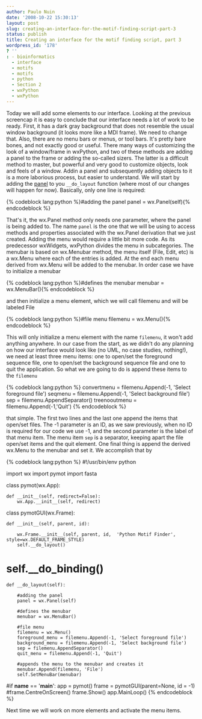 ```yaml
---
author: Paulo Nuin
date: '2008-10-22 15:30:13'
layout: post
slug: creating-an-interface-for-the-motif-finding-script-part-3
status: publish
title: Creating an interface for the motif finding script, part 3
wordpress_id: '178'
? ''
: - bioinformatics
  - interface
  - motifs
  - motifs
  - python
  - Section 2
  - wxPython
  - wxPython
---
```


Today we will add some elements to our interface. Looking at the
previous screencap it is easy to conclude that our interface needs a lot
of work to be ready. First, it has a dark gray background that does not
resemble the usual window background (it looks more like a MDI frame).
We need to change that. Also, there are no menu bars or menus, or tool
bars. It's pretty bare bones, and not exactly good or useful. There many
ways of customizing the look of a window/frame in wxPython, and two of
these methods are adding a panel to the frame or adding the so-called
sizers. The latter is a difficult method to master, but powerful and
very good to customize objects, look and feels of a window. Addin a
panel and subsequently adding objects to it is a more laborious process,
but easier to understand. We will start by adding the
[panel](http://www.wxpython.org/docs/api/wx.Panel-class.html) to you
`__do_layout` function (where most of our changes will happen for now).
Basically, only one line is required: 

{% codeblock lang:python %}#adding the panel 
panel = wx.Panel(self){% endcodeblock %} 


That's it, the wx.Panel method only needs one parameter, where the panel
is being added to. The name `panel` is the one that we will be using to
access methods and properties associated with the wx.Panel derivation
that we just created. Adding the menu would require a little bit more
code. As its predecessor wxWidgets, wxPython divides the menu in
subcategories. The menubar is based on wx.Menubar method, the menu
itself (File, Edit, etc) is a wx.Menu where each of the entries is
added. At the end each menu derived from wx.Menu will be added to the
menubar. In order case we have to initialize a menubar 


{% codeblock lang:python %}#defines the menubar 
menubar = wx.MenuBar(){% endcodeblock %}

and then initialize a menu element, which we will call filemenu and will be labeled File

{% codeblock lang:python %}#file menu 
filemenu = wx.Menu(){% endcodeblock %}  


This will only initialize a menu element with the name `filemenu`, it won't
add anything anywhere. In our case from the start, as we didn't do any
planning on how our interface would look like (no UML, no case studies,
nothing!), we need at least three menu items: one to open/set the
foreground sequence file, one to open/set the background sequence file
and one to quit the application. So what we are going to do is append
these items to the `filemenu` 

{% codeblock lang:python %}
convertmenu = filemenu.Append(-1, 'Select foreground file') 
seqmenu = filemenu.Append(-1, 'Select background file') 
sep = filemenu.AppendSeparator() 
treenooutmenu = filemenu.Append(-1,'Quit')
{% endcodeblock %} 

that simple. The first two lines and the last one
append the items that open/set files. The -1 parameter is an ID, as we
saw previously, when no ID is required for our code we use -1, and the
second parameter is the label of that menu item. The menu item `sep` is
a separator, keeping apart the file open/set items and the quit element.
One final thing is append the derived wx.Menu to the menubar and set it.
We accomplish that by 

{% codeblock lang:python %}
#!/usr/bin/env python
 
import wx
import pymot
import fasta
 
class pymot(wx.App):
 
    def __init__(self, redirect=False):
        wx.App.__init__(self, redirect)
 
class pymotGUI(wx.Frame):
 
    def __init__(self, parent, id):
 
        wx.Frame.__init__(self, parent, id,  'Python Motif Finder', style=wx.DEFAULT_FRAME_STYLE)
        self.__do_layout()
#        self.__do_binding()
 
    def __do_layout(self):
 
        #adding the panel
        panel = wx.Panel(self)
 
        #defines the menubar
        menubar = wx.MenuBar()
 
        #file menu
        filemenu = wx.Menu()
        foreground_menu = filemenu.Append(-1, 'Select foreground file')
        background_menu = filemenu.Append(-1, 'Select background file')
        sep = filemenu.AppendSeparator()
        quit_menu = filemenu.Append(-1, 'Quit')
 
        #appends the menu to the menubar and creates it
        menubar.Append(filemenu, 'File')
        self.SetMenuBar(menubar)
 
#if __name__ == '__main__':
app = pymot()
frame = pymotGUI(parent=None, id = -1)
#frame.CentreOnScreen()
frame.Show()
app.MainLoop()
{% endcodeblock %}


Next time we will work on more elements and activate the menu items.

